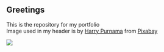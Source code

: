 ## Greetings

This is the repository for my portfolio <br>
Image used in my header is by <a href="https://pixabay.com/users/ryypurnama-11809019/?utm_source=link-attribution&amp;utm_medium=referral&amp;utm_campaign=image&amp;utm_content=4455195">Harry Purnama</a> from <a href="https://pixabay.com/?utm_source=link-attribution&amp;utm_medium=referral&amp;utm_campaign=image&amp;utm_content=4455195">Pixabay</a>

![](https://media.giphy.com/media/xULW8v7LtZrgcaGvC0/giphy.gif)
